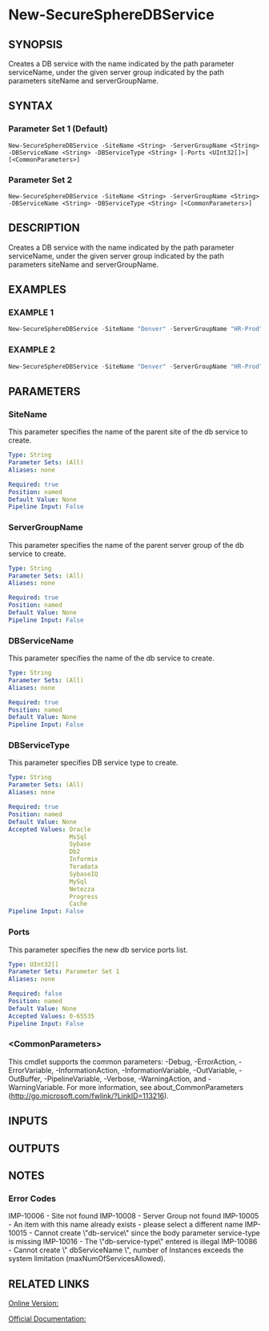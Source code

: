 ﻿# New-SecureSphereDBService

## SYNOPSIS
Creates a DB service with the name indicated by the path parameter serviceName, under the given server group indicated by the path parameters siteName and serverGroupName.

## SYNTAX

### Parameter Set 1 (Default)
```
New-SecureSphereDBService -SiteName <String> -ServerGroupName <String> -DBServiceName <String> -DBServiceType <String> [-Ports <UInt32[]>] [<CommonParameters>]
```

### Parameter Set 2
```
New-SecureSphereDBService -SiteName <String> -ServerGroupName <String> -DBServiceName <String> -DBServiceType <String> [<CommonParameters>]
```

## DESCRIPTION
Creates a DB service with the name indicated by the path parameter serviceName, under the given server group indicated by the path parameters siteName and serverGroupName.

## EXAMPLES

### EXAMPLE 1

```powershell
New-SecureSphereDBService -SiteName "Denver" -ServerGroupName "HR-Prod" -DBServiceName "Payroll-Oracle9" -DBServiceType "Oracle" -Ports @(1521, 1527)
```

### EXAMPLE 2

```powershell
New-SecureSphereDBService -SiteName "Denver" -ServerGroupName "HR-Prod" -DBServiceName "Payroll-Oracle9" -DBServiceType "Oracle"
```

## PARAMETERS

### SiteName
This parameter specifies the name of the parent site of the db service to create.

```yaml
Type: String
Parameter Sets: (All)
Aliases: none

Required: true
Position: named
Default Value: None
Pipeline Input: False
```

### ServerGroupName
This parameter specifies the name of the parent server group of the db service to create.

```yaml
Type: String
Parameter Sets: (All)
Aliases: none

Required: true
Position: named
Default Value: None
Pipeline Input: False
```

### DBServiceName
This parameter specifies the name of the db service to create.

```yaml
Type: String
Parameter Sets: (All)
Aliases: none

Required: true
Position: named
Default Value: None
Pipeline Input: False
```

### DBServiceType
This parameter specifies DB service type to create.

```yaml
Type: String
Parameter Sets: (All)
Aliases: none

Required: true
Position: named
Default Value: None
Accepted Values: Oracle
                 MsSql
                 Sybase
                 Db2
                 Informix
                 Teradata
                 SybaseIQ
                 MySql
                 Netezza
                 Progress
                 Cache
Pipeline Input: False
```

### Ports
This parameter specifies the new db service ports list.

```yaml
Type: UInt32[]
Parameter Sets: Parameter Set 1
Aliases: none

Required: false
Position: named
Default Value: None
Accepted Values: 0-65535
Pipeline Input: False
```

### \<CommonParameters\>
This cmdlet supports the common parameters: -Debug, -ErrorAction, -ErrorVariable, -InformationAction, -InformationVariable, -OutVariable, -OutBuffer, -PipelineVariable, -Verbose, -WarningAction, and -WarningVariable. For more information, see about_CommonParameters (http://go.microsoft.com/fwlink/?LinkID=113216).

## INPUTS

## OUTPUTS

## NOTES

### Error Codes
IMP-10006 - Site not found
IMP-10008 - Server Group not found
IMP-10005 - An item with this name already exists - please select a different name
IMP-10015 - Cannot create \\"db-service\\" since the body parameter service-type is missing
IMP-10016 - The \\"db-service-type\\" entered is illegal
IMP-10086 - Cannot create \\" dbServiceName \\", number of Instances exceeds the system limitation (maxNumOfServicesAllowed).

## RELATED LINKS

[Online Version:](https://github.com/akshinmustafayev/SecureSpherePS/tree/master/Documentation)

[Official Documentation:](https://docs.imperva.com/bundle/v13.6-api-reference-guide/page/61652.htm)



